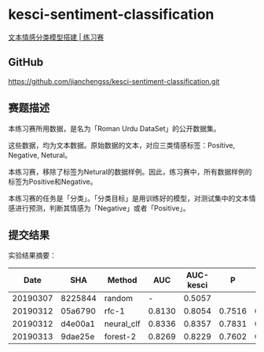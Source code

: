 # kesci-sentiment-classification

[文本情感分类模型搭建 | 练习赛](https://www.kesci.com/home/competition/5c77ab9c1ce0af002b55af86)


## GitHub

https://github.com/jianchengss/kesci-sentiment-classification.git

## 赛题描述

本练习赛所用数据，是名为「Roman Urdu DataSet」的公开数据集。

这些数据，均为文本数据。原始数据的文本，对应三类情感标签：Positive, Negative, Netural。

本练习赛，移除了标签为Netural的数据样例。因此，练习赛中，所有数据样例的标签为Positive和Negative。

本练习赛的任务是「分类」。「分类目标」是用训练好的模型，对测试集中的文本情感进行预测，判断其情感为「Negative」或者「Positive」。

## 提交结果

实验结果摘要：

Date    | SHA     | Method |AUC     |AUC-kesci| P | R |F
---     |---      |---     |---|---|---|---|---
20190307|8225844  |random   |-      |0.5057 |  |
20190312|05a6790  |rfc-1    |0.8130 |0.8054 |0.7516 |0.7542 | 0.7520
20190312|d4e00a1  |neural_clf|0.8336 |0.8357 |0.7831 |0.7638 | 0.7728
20190313|9dae25e  |forest-2 |0.8269 |0.8229 |0.7602 |0.7726 | 0.7656
